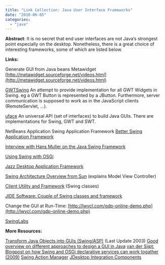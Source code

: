 ```yaml
---
title: "Link Collection: Java User Interface Frameworks"
date: "2010-06-05"
categories: 
  - "java"
---
```


**Abstract**: It is no secret that end user interfaces are not Java‘s strongest point especially on the desktop. Nonetheless, there is a great choice of interesting frameworks, some of which are listed below.

**Links:**

Generate GUI from Java beans Metawidget [http://metawidget.sourceforge.net/videos.html](http://metawidget.sourceforge.net/videos.html)

[GWTSwing](http://code.google.com/p/gwtswing/) An attempt to provide implementation for all GWT Widgets in Swing. eg a GWT Button is represented by a JButton. Furthermore, server communication is supposed to work as in the JavaScript clients (RemoteServlet, ...).

[uface](http://code.google.com/p/uface/) An universal API (set of interfaces) to build Java GUIs. There are implementations for Swing, GWT and SWT.

NetBeans Application Swing Application Framework [Better Swing Application Framework](http://kenai.com/projects/bsaf/pages/Home)

[Interview with Hans Muller on the Java Swing Framework](http://www.artima.com/lejava/articles/swingframework.html)

[Using Swing with OSGi](http://java.dzone.com/articles/plugable-swing-–-hello-world)

[Jazz Desktop Application Framework](http://jazz.coderight.nl/index.php)

[Swing Architecture Overview from Sun](http://java.sun.com/products/jfc/tsc/articles/architecture/) (explains Model View Controller)

[Client Utility and Framework](http://cuf.sourceforge.net/documentation.html) (Swing classes)

[JIDE Software: Couple of Swing classes and framework](http://www.jidesoft.com/products/data.htm)

Change the GUI at Run-Time: [http://lwvcl.com/gdp-online-demo.php](http://lwvcl.com/gdp-online-demo.php)

[SwingLabs](http://swinglabs.org/index.jsp)

**More Resources:**

[Transform Java Objects into GUIs (Swing/ASP)](http://sourceforge.net/projects/jof/files/) (Last Update 2003) [Good overview on different approaches to design a GUI in Java](http://leepoint.net/notes-java/GUI/misc/80gui-generator.html) [van der Sijpt: Blogpost on how Swing and OSGi declarative services can work togather (2009)](http://lsd.luminis.nl/swing-and-osgi/) [Swing Action Manager](https://SAM.dev.java.net/) [JDesktop Integration Components](https://jdic.dev.java.net/)
